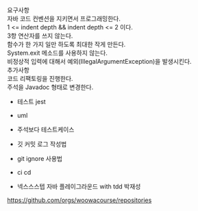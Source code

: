 요구사항  
자바 코드 컨벤션을 지키면서 프로그래밍한다.  
1 <= indent depth && indent depth <= 2 이다.  
3항 연산자를 쓰지 않는다.  
함수가 한 가지 일만 하도록 최대한 작게 만든다.  
System.exit 메소드를 사용하지 않는다.  
비정상적 입력에 대해서 예외(IllegalArgumentException)을 발생시킨다.  
추가사항  
코드 리팩토링을 진행한다.  
주석을 Javadoc 형태로 변경한다.

-   테스트 jest

-   uml
-   주석보다 테스트케이스
-   깃 커밋 로그 작성법
-   git ignore 사용법
-   ci cd
-   넥스스스텝 자바 플레이그라운드 with tdd 박재성


https://github.com/orgs/woowacourse/repositories



<!--stackedit_data:
eyJoaXN0b3J5IjpbLTE4OTg1NzA0NzQsMzc2MTc2OTU0XX0=
-->